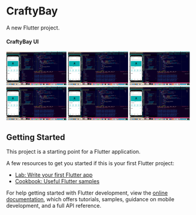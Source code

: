 # CraftyBay

A new Flutter project.

#### CraftyBay UI
<img src="https://github.com/muj-i/crafty_bay/blob/main/screenshots/ss1.png" width="160" />
<img src="https://github.com/muj-i/crafty_bay/blob/main/screenshots/ss1.png" width="160" />
<img src="https://github.com/muj-i/crafty_bay/blob/main/screenshots/ss1.png" width="160" />
<img src="https://github.com/muj-i/crafty_bay/blob/main/screenshots/ss1.png" width="160" />
<img src="https://github.com/muj-i/crafty_bay/blob/main/screenshots/ss1.png" width="160" />
<img src="https://github.com/muj-i/crafty_bay/blob/main/screenshots/ss1.png" width="160" />



## Getting Started

This project is a starting point for a Flutter application.

A few resources to get you started if this is your first Flutter project:

- [Lab: Write your first Flutter app](https://docs.flutter.dev/get-started/codelab)
- [Cookbook: Useful Flutter samples](https://docs.flutter.dev/cookbook)

For help getting started with Flutter development, view the
[online documentation](https://docs.flutter.dev/), which offers tutorials,
samples, guidance on mobile development, and a full API reference.
